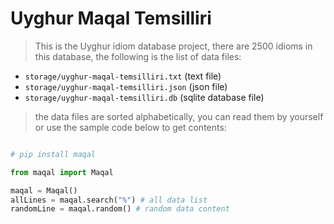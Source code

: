 # Uyghur Maqal Temsilliri

> This is the Uyghur idiom database project, there are 2500 idioms in this database, the following is the list of data files:

* `storage/uyghur-maqal-temsilliri.txt` (text file)
* `storage/uyghur-maqal-temsilliri.json` (json file)
* `storage/uyghur-maqal-temsilliri.db` (sqlite database file)

> the data files are sorted alphabetically, you can read them by yourself or use the sample code below to get contents:

```python

# pip install maqal

from maqal import Maqal

maqal = Maqal()
allLines = maqal.search("%") # all data list
randomLine = maqal.random() # random data content

```
